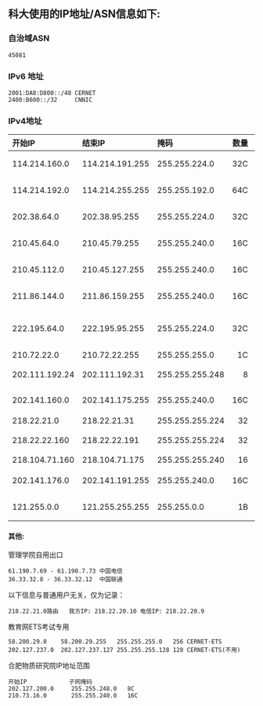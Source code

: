 ## 科大使用的IP地址/ASN信息如下:

### 自治域ASN
```
45081
```

### IPv6 地址
```
2001:DA8:D800::/48 CERNET
2400:B600::/32     CNNIC
```

### IPv4地址

| 开始IP        |      结束IP     |     掩码      | 数量 | 出口  |
| :------------ | :-------------- | :------------ | --: | :--- |
| 114.214.160.0 | 114.214.191.255 | 255.255.224.0 | 32C | CERNET中国教育网 |
| 114.214.192.0 | 114.214.255.255 | 255.255.192.0 | 64C | CERNET中国教育网 |
| 202.38.64.0   | 202.38.95.255   | 255.255.224.0 | 32C | CERNET中国教育网 |
| 210.45.64.0   | 210.45.79.255   | 255.255.240.0 | 16C | CERNET中国教育网 |
| 210.45.112.0  | 210.45.127.255  | 255.255.240.0 | 16C | CERNET中国教育网 |
| 211.86.144.0  | 211.86.159.255  | 255.255.240.0 | 16C | CERNET中国教育网 |
| 222.195.64.0  | 222.195.95.255  | 255.255.224.0 | 32C | CERNET中国教育网合计208C |
| 210.72.22.0   | 210.72.22.255   | 255.255.255.0   | 1C  | 科技网 |
| 202.111.192.24| 202.111.192.31  | 255.255.255.248 |  8  | 中国电信CN2(Port1) |
| 202.141.160.0 | 202.141.175.255 | 255.255.240.0   | 16C | 中国电信(科大自有IP) |
| 218.22.21.0   | 218.22.21.31    | 255.255.255.224 | 32  | 中国电信 |
| 218.22.22.160 | 218.22.22.191   | 255.255.255.224 | 32  | 中国电信(Port2) |
| 218.104.71.160| 218.104.71.175  | 255.255.255.240 | 16  | 中国联通 |
| 202.141.176.0 | 202.141.191.255 | 255.255.240.0  | 16C  | 中国移动(科大自有IP) |
| 121.255.0.0   | 121.255.255.255 | 255.255.0.0    |  1B  | 中国移动(科大自有IP) |


#### 其他:

管理学院自用出口
```
61.190.7.69 - 61.190.7.73 中国电信
36.33.32.8 - 36.33.32.12  中国联通
```

以下信息与普通用户无关，仅为记录：
```
218.22.21.0路由   我方IP: 218.22.20.10 电信IP: 218.22.20.9
```
教育网ETS考试专用
```
58.200.29.0    58.200.29.255   255.255.255.0   256 CERNET-ETS
202.127.237.0  202.127.237.127 255.255.255.128 128 CERNET-ETS(不用)
```

合肥物质研究院IP地址范围
```
开始IP            子网掩码
202.127.200.0     255.255.248.0   8C
210.73.16.0       255.255.240.0   16C
```
